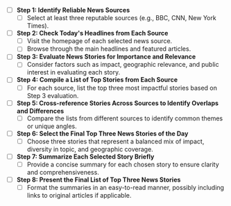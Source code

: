 - [ ] **Step 1: Identify Reliable News Sources**
    - [ ] Select at least three reputable sources (e.g., BBC, CNN, New York Times).
- [ ] **Step 2: Check Today's Headlines from Each Source**
    - [ ] Visit the homepage of each selected news source.
    - [ ] Browse through the main headlines and featured articles.
- [ ] **Step 3: Evaluate News Stories for Importance and Relevance**
    - [ ] Consider factors such as impact, geographic relevance, and public interest in evaluating each story.
- [ ] **Step 4: Compile a List of Top Stories from Each Source**
    - [ ] For each source, list the top three most impactful stories based on Step 3 evaluation.
- [ ] **Step 5: Cross-reference Stories Across Sources to Identify Overlaps and Differences**
    - [ ] Compare the lists from different sources to identify common themes or unique angles.
- [ ] **Step 6: Select the Final Top Three News Stories of the Day**
    - [ ] Choose three stories that represent a balanced mix of impact, diversity in topic, and geographic coverage.
- [ ] **Step 7: Summarize Each Selected Story Briefly**
    - [ ] Provide a concise summary for each chosen story to ensure clarity and comprehensiveness.
- [ ] **Step 8: Present the Final List of Top Three News Stories**
    - [ ] Format the summaries in an easy-to-read manner, possibly including links to original articles if applicable.